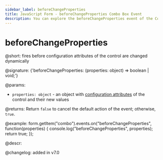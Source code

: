 ```yaml
---
sidebar_label: beforeChangeProperties
title: JavaScript Form - beforeChangeProperties Combo Box Event 
description: You can explore the beforeChangeProperties event of the Combo Box control of Form in the documentation of the DHTMLX JavaScript UI library. Browse developer guides and API reference, try out code examples and live demos, and download a free 30-day evaluation version of DHTMLX Suite.
---
```


# beforeChangeProperties

@short: fires before configuration attributes of the control are changed dynamically

@signature: {'beforeChangeProperties: (properties: object) => boolean | void;'}

@params:
- `properties: object` - an object with [configuration attributes](form/api/combo/combo_setproperties_method.md) of the control and their new values

@returns:
Return `false` to cancel the default action of the event; otherwise, `true`.

@example:
form.getItem("combo").events.on("beforeChangeProperties", function(properties) {
    console.log("beforeChangeProperties", properties);
    return true;
});

@descr:

@changelog: added in v7.0

[comment]: # (@relatedapi: form/api/combo/combo_setproperties_method.md)
